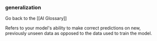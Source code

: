 ### generalization

Go back to the [[AI Glossary]]


Refers to your model's ability to make correct predictions on new, previously unseen data as opposed to the data used to train the model.

